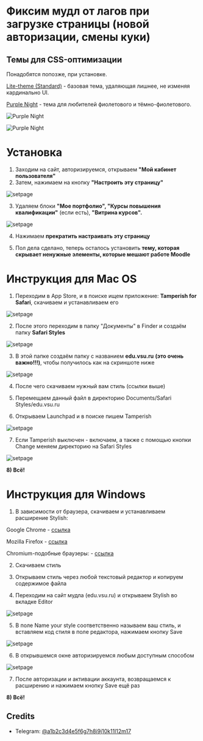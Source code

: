 
# Фиксим мудл от лагов при загрузке страницы (новой авторизации, смены куки)
## Темы для CSS-оптимизации

Понадобятся попозже, при установке.

[Lite-theme (Standard)](https://github.com/matiassingers/awesome-readme) - базовая тема, удаляющая лишнее, не изменяя кардинально UI.

[Purple Night](https://github.com/matiassingers/awesome-readme) - тема для любителей фиолетового и тёмно-фиолетового.

![Purple Night](https://raw.githubusercontent.com/stariycat/moodlefix/master/Screenshots/image2.png)

![Purple Night](https://raw.githubusercontent.com/stariycat/moodlefix/master/Screenshots/image.png)

# Установка

1) Заходим на сайт, авторизируемся, открываем **"Мой кабинет пользователя"**
2) Затем, нажимаем на кнопку **"Настроить эту страницу"**

![setpage](https://raw.githubusercontent.com/stariycat/moodlefix/master/Screenshots/5eb330d0-887b-4cfd-b7a2-12d2c944e19d.png)

3) Удаляем блоки **"Мое портфолио", "Курсы повышения квалификации"** (если есть), **"Витрина курсов".**

![setpage](https://raw.githubusercontent.com/stariycat/moodlefix/master/Screenshots/ffb72483-56e7-4442-bbc7-59367455af9c.png)

4) Нажимаем **прекратить настраивать эту страницу**

5) Пол дела сделано, теперь осталось установить **тему, которая скрывает ненужные элементы, которые мешают работе Moodle**

# Инструкция для Mac OS

1) Переходим в App Store, и в поиске ищем приложение: **Tamperish for Safari**, скачиваем и устанавливаем его

![setpage](https://raw.githubusercontent.com/stariycat/moodlefix/master/Screenshots/adc1cc53-4007-4eb6-803b-a2aabb7a086e.png)

2) После этого переходим в папку "Документы" в Finder и создаём папку **Safari Styles**

![setpage](https://raw.githubusercontent.com/stariycat/moodlefix/master/Screenshots/f50603cb-f45c-4c0a-8b87-81dfaae423f5.png)

3) В этой папке создаём папку с названием **edu.vsu.ru** **(это очень важно!!!)**, чтобы получилось как на скриншоте ниже

![setpage](https://raw.githubusercontent.com/stariycat/moodlefix/master/Screenshots/ed2118a4-87b8-4765-9290-272c103ea6bb.png)

4) После чего скачиваем нужный вам стиль (ссылки выше)

5) Перемещаем данный файл в директорию Documents/Safari Styles/edu.vsu.ru

6) Открываем Launchpad и в поиске пишем Tamperish

![setpage](https://raw.githubusercontent.com/stariycat/moodlefix/master/Screenshots/32937099-45c2-450c-87fb-7ec8cf87773d.png)

7) Если Tamperish выключен - включаем, а также с помощью кнопки Change меняем директорию на Safari Styles

![setpage](https://raw.githubusercontent.com/stariycat/moodlefix/master/Screenshots/bab0c69b-32c3-4711-96bd-49fb26ab8a3f.png)

**8) Всё!**

# Инструкция для Windows

1) В зависимости от браузера, скачиваем и устанавливаем расширение Stylish:

Google Chrome - [ссылка](https://chromewebstore.google.com/detail/stylish-—-настраиваемые-т/fjnbnpbmkenffdnngjfgmeleoegfcffe)

Mozilla Firefox - [ссылка](https://addons.mozilla.org/en-US/firefox/addon/stylish/)

Chromium-подобные браузеры: - [ссылка](https://github.com/stylish-userstyles/stylish-chrome)

2) Скачиваем стиль

3) Открываем стиль через любой текстовый редактор и копируем содержимое файла

4) Переходим на сайт мудла (edu.vsu.ru) и открываем Stylish во вкладке Editor

![setpage](https://raw.githubusercontent.com/stariycat/moodlefix/master/Screenshots/694302b2-2dd9-40cb-8bd3-24260de5604b.png)

5) В поле Name your style соответственно называем ваш стиль, и вставляем код стиля в поле редактора, нажимаем кнопку Save

![setpage](https://raw.githubusercontent.com/stariycat/moodlefix/master/Screenshots/2f1493a3-9c90-4b2a-9c93-c01cc407e77c.png)

6) В открывшемся окне авторизируемся любым доступным способом

![setpage](https://raw.githubusercontent.com/stariycat/moodlefix/master/Screenshots/0bf96c67-3bed-4d33-b1fa-7db10672d844.png)

7) После авторизации и активации аккаунта, возвращаемся к расширению и нажимаем кнопку Save ещё раз

**8) Всё!**
## Credits

- Telegram: [@a1b2c3d4e5f6g7h8i9j10k11l12m17](t.me/a1b2c3d4e5f6g7h8i9j10k11l12m17)

